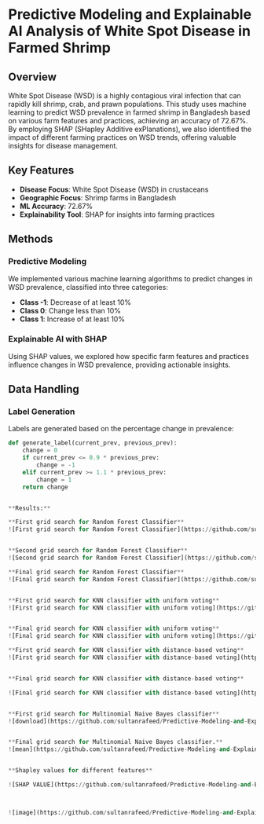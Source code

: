 # Predictive Modeling and Explainable AI Analysis of White Spot Disease in Farmed Shrimp

## Overview
White Spot Disease (WSD) is a highly contagious viral infection that can rapidly kill shrimp, crab, and prawn populations. This study uses machine learning to predict WSD prevalence in farmed shrimp in Bangladesh based on various farm features and practices, achieving an accuracy of 72.67%. By employing SHAP (SHapley Additive exPlanations), we also identified the impact of different farming practices on WSD trends, offering valuable insights for disease management.

## Key Features
- **Disease Focus**: White Spot Disease (WSD) in crustaceans
- **Geographic Focus**: Shrimp farms in Bangladesh
- **ML Accuracy**: 72.67%
- **Explainability Tool**: SHAP for insights into farming practices

## Methods
### Predictive Modeling
We implemented various machine learning algorithms to predict changes in WSD prevalence, classified into three categories:
- **Class -1**: Decrease of at least 10%
- **Class 0**: Change less than 10%
- **Class 1**: Increase of at least 10%

### Explainable AI with SHAP
Using SHAP values, we explored how specific farm features and practices influence changes in WSD prevalence, providing actionable insights.

## Data Handling
### Label Generation
Labels are generated based on the percentage change in prevalence:

```python
def generate_label(current_prev, previous_prev):
    change = 0
    if current_prev <= 0.9 * previous_prev:
        change = -1
    elif current_prev >= 1.1 * previous_prev:
        change = 1
    return change


**Results:**

**First grid search for Random Forest Classifier**
![First grid search for Random Forest Classifier](https://github.com/sultanrafeed/Predictive-Modeling-and-Explainable-AI-Analysis/assets/62619778/3ef5bbd9-bfdd-4c08-b103-afec02ed50dd)


**Second grid search for Random Forest Classifier**
![Second grid search for Random Forest Classifier](https://github.com/sultanrafeed/Predictive-Modeling-and-Explainable-AI-Analysis/assets/62619778/d0a501be-76fb-4a7f-8e9b-e8c0ca179471)

**Final grid search for Random Forest Classifier**
![Final grid search for Random Forest Classifier](https://github.com/sultanrafeed/Predictive-Modeling-and-Explainable-AI-Analysis/assets/62619778/12ee57e4-e7a1-40e4-892e-5775927431b6)


**First grid search for KNN classifier with uniform voting**
![First grid search for KNN classifier with uniform voting](https://github.com/sultanrafeed/Predictive-Modeling-and-Explainable-AI-Analysis/assets/62619778/06cf579a-dea5-481a-840b-0dedc836e473)


**Final grid search for KNN classifier with uniform voting**
![Final grid search for KNN classifier with uniform voting](https://github.com/sultanrafeed/Predictive-Modeling-and-Explainable-AI-Analysis/assets/62619778/98cccc4d-2024-4e87-8075-d75b5d3aa39a)

**First grid search for KNN classifier with distance-based voting**
![First grid search for KNN classifier with distance-based voting](https://github.com/sultanrafeed/Predictive-Modeling-and-Explainable-AI-Analysis/assets/62619778/639439a4-82d1-4d77-8c4c-5a939065a96d)


**Final grid search for KNN classifier with distance-based voting**

![Final grid search for KNN classifier with distance-based voting](https://github.com/sultanrafeed/Predictive-Modeling-and-Explainable-AI-Analysis/assets/62619778/0491898b-4378-463e-9a51-18e16ab497a0)


**First grid search for Multinomial Naive Bayes classifier**
![download](https://github.com/sultanrafeed/Predictive-Modeling-and-Explainable-AI-Analysis/assets/62619778/06447fab-4f3f-491e-8da5-e07336420ea3)


**Final grid search for Multinomial Naive Bayes classifier.**
![mean](https://github.com/sultanrafeed/Predictive-Modeling-and-Explainable-AI-Analysis/assets/62619778/36fe6c33-63b0-4305-bb88-cd5b9d2dc859)


**Shapley values for different features**

![SHAP VALUE](https://github.com/sultanrafeed/Predictive-Modeling-and-Explainable-AI-Analysis/assets/62619778/c4d7c451-208e-4130-8133-6ac89f6d920c)



![image](https://github.com/sultanrafeed/Predictive-Modeling-and-Explainable-AI-Analysis/assets/62619778/f7200bab-5f29-4fe1-98ed-ae3daaaef9a8)

